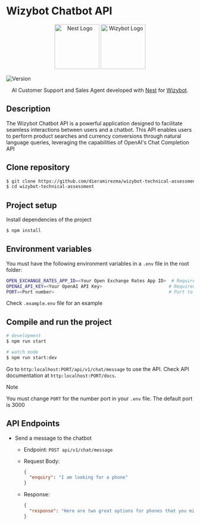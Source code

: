 # Wizybot Chatbot API
<p align="center">
  <a href="http://nestjs.com/" target="blank"><img src="https://nestjs.com/img/logo-small.svg" width="120" alt="Nest Logo" /></a>
  <a href="https://www.wizybot.com/" target="blank"><img src="https://static.wixstatic.com/media/0abc3f_b5e76ac0d0dc4735929512bf0543bf07~mv2.png/v1/fill/w_84,h_71,al_c,lg_1,q_85,enc_auto/Logo%20Wizy.png" width="120" alt="Wizybot Logo" /></a>
</p>

![Version](https://img.shields.io/badge/version-1.0.0-blue)

  <p align="center">AI Customer Support and Sales Agent developed with <a href="http://nodejs.org">Nest</a> for <a href="https://www.wizybot.com/">Wizybot</a>.</p>

## Description

The Wizybot Chatbot API is a powerful application designed to facilitate seamless interactions between users and a chatbot. This API enables users to perform product searches and currency conversions through natural language queries, leveraging the capabilities of OpenAI's Chat Completion API

## Clone repository

```bash
$ git clone https://github.com/dieramirezma/wizybot-technical-assessment.git
$ cd wizybot-technical-assessment
```

## Project setup

Install dependencies of the project
```bash
$ npm install
```

## Environment variables
You must have the following environment variables in a `.env` file in the root folder: 

```bash
OPEN_EXCHANGE_RATES_APP_ID=<Your Open Exchange Rates App ID>  # Required for currency conversion
OPENAI_API_KEY=<Your OpenAI API Key>                         # Required for OpenAI API calls
PORT=<Port number>                                           # Port to run the server (default is 3000)

```

Check `.example.env` file for an example

## Compile and run the project

```bash
# development
$ npm run start

# watch mode
$ npm run start:dev
```

Go to `http:localhost:PORT/api/v1/chat/message` to use the API. Check API documentation at `http:localhost:PORT/docs`.
> [!NOTE]  
> You must change `PORT` for the number port in your `.env` file. The default port is 3000

## API Endpoints
- Send a message to the chatbot
  - Endpoint: `POST api/v1/chat/message`
  - Request Body: 
    ```json
    {
      "enquiry": "I am looking for a phone"
    }
    ```

  - Response: 
    ```json
    {
      "response": "Here are two great options for phones that you might be interested in:\n\n1. **iPhone 12**\n   - **Price:** $900.00 USD\n   - **Colors Available:** Black, Blue, Red, Green, White\n   - **Capacity Options:** 64GB, 128GB\n   - **Discount:** Yes\n   - **Product Link:** [View iPhone 12](https://wizybot-demo-store.myshopify.com/products/iphone-12)\n   - ![iPhone 12](https://cdn.shopify.com/s/files/1/0779/8125/3922/files/ScreenShot2023-06-21at4.49.19PM.png?v=1687384318)\n  \n2. **iPhone 13**\n   - **Price:** $1099.00 USD\n   - **Colors Available:** Black, Blue\n   - **Capacity Options:** 256GB, 128GB\n   - **Discount:** Yes\n   - **Product Link:** [View iPhone 13](https://wizybot-demo-store.myshopify.com/products/iphone-13)\n   - ![iPhone 13](https://cdn.shopify.com/s/files/1/0779/8125/3922/files/ScreenShot2023-06-21at5.00.26PM.png?v=1687384930)\n\nFeel free to click on the links for more details! Let me know if you need any further assistance."
    }
    ```
